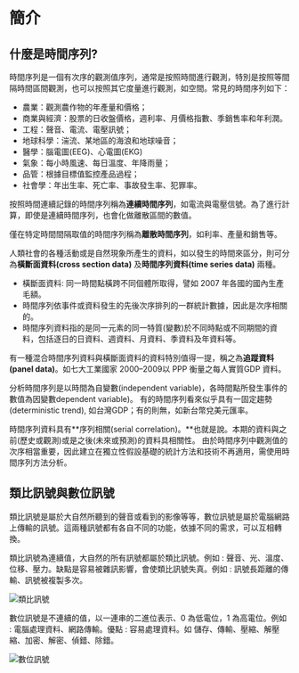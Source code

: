 # 簡介

## 什麼是時間序列?

時間序列是一個有次序的觀測值序列，通常是按照時間進行觀測，特別是按照等間隔時間區間觀測，也可以按照其它度量進行觀測，如空間。常見的時間序列如下：

* 農業：觀測農作物的年產量和價格；
* 商業與經濟：股票的日收盤價格，週利率、月價格指數、季銷售率和年利潤。
* 工程：聲音、電流、電壓訊號；
* 地球科學：湍流、某地區的海浪和地球噪音；
* 醫學：腦電圖(EEG)、心電圖(EKG)
* 氣象：每小時風速、每日溫度、年降雨量；
* 品管：根據目標值監控產品過程；
* 社會學：年出生率、死亡率、事故發生率、犯罪率。

按照時間連續記錄的時間序列稱為**連續時間序列**，如電流與電壓信號。為了進行計算，即使是連續時間序列，也會化做離散區間的數值。

僅在特定時間間隔取值的時間序列稱為**離散時間序列**，如利率、產量和銷售等。

人類社會的各種活動或是自然現象所產生的資料，如以發生的時間來區分，則可分為**橫斷面資料(cross section data)** 及**時間序列資料(time series data)** 兩種。

* 橫斷面資料: 同一時間點橫跨不同個體所取得，譬如 2007 年各國的國內生產毛額。
* 時間序列依事件或資料發生的先後次序排列的一群統計數據，因此是次序相關的。
* 時間序列資料指的是同一元素的同一特質(變數)於不同時點或不同期間的資料，包括逐日的日資料、週資料、月資料、季資料及年資料等。

&#x20;有一種混合時間序列資料與橫斷面資料的資料特別值得一提，稱之為**追蹤資料(panel data)**。如七大工業國家 2000–2009以 PPP 衡量之每人實質GDP 資料。

分析時間序列是以時間為自變數(independent variable)，各時間點所發生事件的數值為因變數dependent variable)。  有的時間序列看來似乎具有一固定趨勢 (deterministic trend), 如台灣GDP；有的則無，如新台幣兌美元匯率。

&#x20;時間序列資料具有**序列相關(serial correlation)。**也就是說。本期的資料與之前(歷史或觀測)或是之後(未來或預測)的資料具相關性。&#x20;由於時間序列中觀測值的次序相當重要，因此建立在獨立性假設基礎的統計方法和技術不再適用，需使用時間序列方法分析。

## 類比訊號與數位訊號



類比訊號是屬於大自然所聽到的聲音或看到的影像等等，數位訊號是屬於電腦網路上傳輸的訊號。這兩種訊號都有各自不同的功能，依據不同的需求，可以互相轉換。

類比訊號為連續值，大自然的所有訊號都屬於類比訊號。例如 : 聲音、光、溫度、位移、壓力。缺點是容易被雜訊影響，會使類比訊號失真。例如 : 訊號長距離的傳輸、訊號被複製多次。

![類比訊號](../.gitbook/assets/analog\_signal-min.png)

數位訊號是不連續的值，以一連串的二進位表示、0 為低電位，1 為高電位。例如 : 電腦處理資料、網路傳輸。優點 : 容易處理資料。如 儲存、傳輸、壓縮、解壓縮、加密、解密、偵錯、除錯。

![數位訊號](../.gitbook/assets/digital\_signal-min.png)
